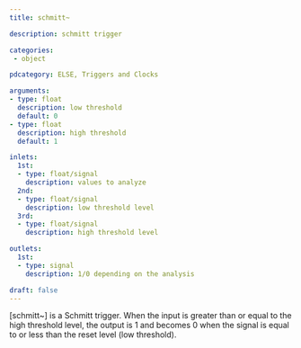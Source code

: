 ```yaml
---
title: schmitt~

description: schmitt trigger

categories:
 - object

pdcategory: ELSE, Triggers and Clocks

arguments:
- type: float
  description: low threshold
  default: 0
- type: float
  description: high threshold
  default: 1

inlets:
  1st:
  - type: float/signal
    description: values to analyze
  2nd:
  - type: float/signal
    description: low threshold level
  3rd:
  - type: float/signal
    description: high threshold level

outlets:
  1st:
  - type: signal
    description: 1/0 depending on the analysis

draft: false
---
```


[schmitt~] is a Schmitt trigger. When the input is greater than or equal to the high threshold level, the output is 1 and becomes 0 when the signal is equal to or less than the reset level (low threshold).
